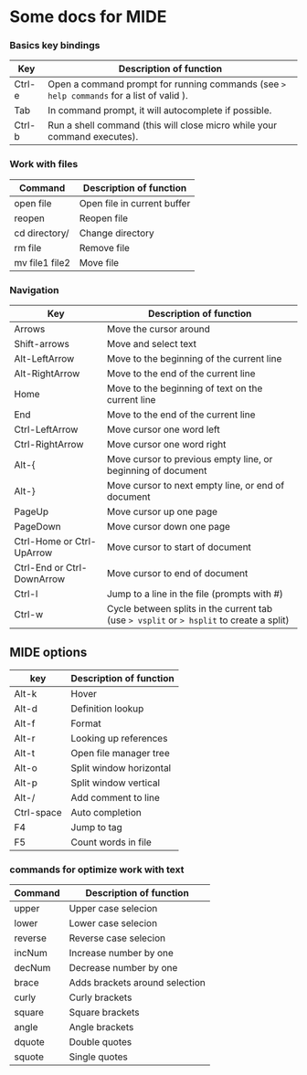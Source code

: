 # Some docs for MIDE

### Basics key bindings

| Key                         | Description of function                                                                   |
|---------------------------- |------------------------------------------------------------------------------------------ |
| Ctrl-e                      | Open a command prompt for running commands (see `> help commands` for a list of valid ).  |
| Tab                         | In command prompt, it will autocomplete if possible.                                      |
| Ctrl-b                      | Run a shell command (this will close micro while your command executes).                  |


### Work with files

| Command                     | Description of function                                                                   |
|---------------------------- |------------------------------------------------------------------------------------------ |
| open file                   | Open file in current buffer                                                               |
| reopen                      | Reopen file                                                                               |
| cd directory/               | Change directory                                                                          |
| rm file                     | Remove file                                                                               |
| mv file1 file2              | Move file                                                                                 |


### Navigation

| Key                         | Description of function                                                                   |
|---------------------------- |------------------------------------------------------------------------------------------ |
| Arrows                      | Move the cursor around                                                                    |
| Shift-arrows                | Move and select text                                                                      |
| Alt-LeftArrow               | Move to the beginning of the current line                                                 |
| Alt-RightArrow              | Move to the end of the current line                                                       |
| Home                        | Move to the beginning of text on the current line                                         |
| End                         | Move to the end of the current line                                                       |
| Ctrl-LeftArrow              | Move cursor one word left                                                                 |
| Ctrl-RightArrow             | Move cursor one word right                                                                |
| Alt-{                       | Move cursor to previous empty line, or beginning of document                              |
| Alt-}                       | Move cursor to next empty line, or end of document                                        |
| PageUp                      | Move cursor up one page                                                                   |
| PageDown                    | Move cursor down one page                                                                 |
| Ctrl-Home or Ctrl-UpArrow   | Move cursor to start of document                                                          |
| Ctrl-End or Ctrl-DownArrow  | Move cursor to end of document                                                            |
| Ctrl-l                      | Jump to a line in the file (prompts with #)                                               |
| Ctrl-w                      | Cycle between splits in the current tab (use `> vsplit` or `> hsplit` to create a split)  |


## MIDE options

| key                         | Description of function                                                                   |
|---------------------------- |------------------------------------------------------------------------------------------ |
| Alt-k                       | Hover                                                                                     |
| Alt-d                       | Definition lookup                                                                         |
| Alt-f                       | Format                                                                                    |
| Alt-r                       | Looking up references                                                                     |
| Alt-t                       | Open file manager tree                                                                    |
| Alt-o                       | Split window horizontal                                                                   |
| Alt-p                       | Split window vertical                                                                     |
| Alt-/                       | Add comment to line                                                                       |
| Ctrl-space                  | Auto completion                                                                           |
| F4                          | Jump to tag                                                                               |
| F5                          | Count words in file                                                                       |


### commands for optimize work with text

| Command                     | Description of function                                                                   |
|---------------------------- |------------------------------------------------------------------------------------------ |
| upper                       | Upper case selecion                                                                       |
| lower                       | Lower case selecion                                                                       |
| reverse                     | Reverse case selecion                                                                     |
| incNum                      | Increase number by one                                                                    |
| decNum                      | Decrease number by one                                                                    |
| brace                       | Adds brackets around selection                                                            |
| curly                       | Curly brackets                                                                            |
| square                      | Square brackets                                                                           |
| angle                       | Angle brackets                                                                            |
| dquote                      | Double quotes                                                                             |
| squote                      | Single quotes                                                                             |












































